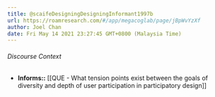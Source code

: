 ```yaml
---
title: @scaifeDesigningDesigningInformant1997b
url: https://roamresearch.com/#/app/megacoglab/page/jBpWvYzXf
author: Joel Chan
date: Fri May 14 2021 23:27:45 GMT+0800 (Malaysia Time)
---
```




###### Discourse Context

- **Informs::** [[QUE - What tension points exist between the goals of diversity and depth of user participation in participatory design]]

